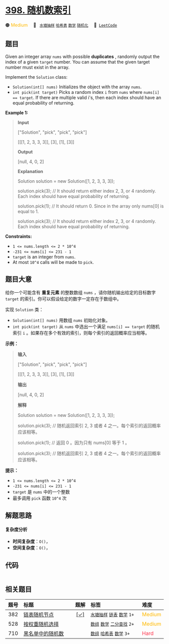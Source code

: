 # [398. 随机数索引](https://leetcode.com/problems/random-pick-index)

🟠 <font color=#ffb800>Medium</font>&emsp; 🔖&ensp; [`水塘抽样`](/tag/reservoir-sampling.md) [`哈希表`](/tag/hash-table.md) [`数学`](/tag/math.md) [`随机化`](/tag/randomized.md)&emsp; 🔗&ensp;[`LeetCode`](https://leetcode.com/problems/random-pick-index)

## 题目

Given an integer array `nums` with possible **duplicates** , randomly output
the index of a given `target` number. You can assume that the given target
number must exist in the array.

Implement the `Solution` class:

  * `Solution(int[] nums)` Initializes the object with the array `nums`.
  * `int pick(int target)` Picks a random index `i` from `nums` where `nums[i] == target`. If there are multiple valid i's, then each index should have an equal probability of returning.



**Example 1:**

> 
> 
> 
> 
> 
> **Input**
> 
> ["Solution", "pick", "pick", "pick"]
> 
> [[[1, 2, 3, 3, 3]], [3], [1], [3]]
> 
> **Output**
> 
> [null, 4, 0, 2]
> 
> 
> 
> **Explanation**
> 
> Solution solution = new Solution([1, 2, 3, 3, 3]);
> 
> solution.pick(3); // It should return either index 2, 3, or 4 randomly. Each index should have equal probability of returning.
> 
> solution.pick(1); // It should return 0. Since in the array only nums[0] is equal to 1.
> 
> solution.pick(3); // It should return either index 2, 3, or 4 randomly. Each index should have equal probability of returning.

**Constraints:**

  * `1 <= nums.length <= 2 * 10^4`
  * `-231 <= nums[i] <= 231 - 1`
  * `target` is an integer from `nums`.
  * At most `10^4` calls will be made to `pick`.


## 题目大意

给你一个可能含有 **重复元素** 的整数数组 `nums` ，请你随机输出给定的目标数字 `target` 的索引。你可以假设给定的数字一定存在于数组中。

实现 `Solution` 类：

  * `Solution(int[] nums)` 用数组 `nums` 初始化对象。
  * `int pick(int target)` 从 `nums` 中选出一个满足 `nums[i] == target` 的随机索引 `i` 。如果存在多个有效的索引，则每个索引的返回概率应当相等。



**示例：**

> 
> 
> 
> 
> 
> **输入**
> 
> ["Solution", "pick", "pick", "pick"]
> 
> [[[1, 2, 3, 3, 3]], [3], [1], [3]]
> 
> **输出**
> 
> [null, 4, 0, 2]
> 
> 
> 
> **解释**
> 
> Solution solution = new Solution([1, 2, 3, 3, 3]);
> 
> solution.pick(3); // 随机返回索引 2, 3 或者 4 之一。每个索引的返回概率应该相等。
> 
> solution.pick(1); // 返回 0 。因为只有 nums[0] 等于 1 。
> 
> solution.pick(3); // 随机返回索引 2, 3 或者 4 之一。每个索引的返回概率应该相等。
> 
> 



**提示：**

  * `1 <= nums.length <= 2 * 10^4`
  * `-231 <= nums[i] <= 231 - 1`
  * `target` 是 `nums` 中的一个整数
  * 最多调用 `pick` 函数 `10^4` 次




## 解题思路

#### 复杂度分析

- **时间复杂度**：`O()`，
- **空间复杂度**：`O()`，

## 代码

```javascript

```

## 相关题目

<!-- prettier-ignore -->
| 题号 | 标题 | 题解 | 标签 | 难度 |
| :------: | :------ | :------: | :------ | :------ |
| 382 | [链表随机节点](https://leetcode.com/problems/linked-list-random-node) | [[✓]](/problem/0382.md) |  [`水塘抽样`](/tag/reservoir-sampling.md) [`链表`](/tag/linked-list.md) [`数学`](/tag/math.md) `1+` | <font color=#ffb800>Medium</font> |
| 528 | [按权重随机选择](https://leetcode.com/problems/random-pick-with-weight) |  |  [`数组`](/tag/array.md) [`数学`](/tag/math.md) [`二分查找`](/tag/binary-search.md) `2+` | <font color=#ffb800>Medium</font> |
| 710 | [黑名单中的随机数](https://leetcode.com/problems/random-pick-with-blacklist) |  |  [`数组`](/tag/array.md) [`哈希表`](/tag/hash-table.md) [`数学`](/tag/math.md) `3+` | <font color=#ff334b>Hard</font> |

<style>
.blue {
    background-color: #096dd9;
    padding: 0.25rem 0.5rem;
    margin: 0;
    font-size: 0.85em;
    border-radius: 3px;
    color: white;
    font-weight: 500;
}
table th:first-of-type { width: 10%; }
table th:nth-of-type(2) { width: 35%; }
table th:nth-of-type(3) { width: 10%; }
table th:nth-of-type(4) { width: 35%; }
table th:nth-of-type(5) { width: 10%; }
</style>
